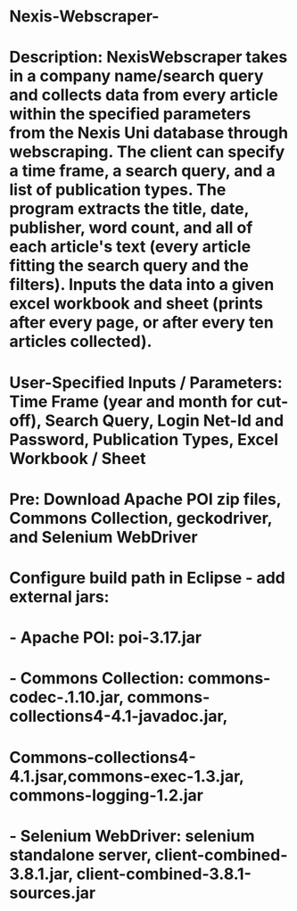 # Nexis-Webscraper-

# Description: NexisWebscraper takes in a company name/search query and collects data from every article within the specified parameters from the Nexis Uni database through webscraping. The client can specify a time frame, a search query, and a list of publication types. The program extracts the title, date, publisher, word count, and all of each article's text (every article fitting the search query and the filters). Inputs the data into a given excel workbook and sheet (prints after every page, or after every ten articles collected).

# User-Specified Inputs / Parameters: Time Frame (year and month for cut-off), Search Query, Login Net-Id and Password, Publication Types, Excel Workbook / Sheet

# Pre: Download Apache POI zip files, Commons Collection, geckodriver, and Selenium WebDriver
# 		 Configure build path in Eclipse - add external jars: 
#  		    - Apache POI: poi-3.17.jar
#         - Commons Collection: commons-codec-.1.10.jar, commons-collections4-4.1-javadoc.jar,
#           Commons-collections4-4.1.jsar,commons-exec-1.3.jar, commons-logging-1.2.jar
#         - Selenium WebDriver: selenium standalone server, client-combined-3.8.1.jar, client-combined-3.8.1-sources.jar
